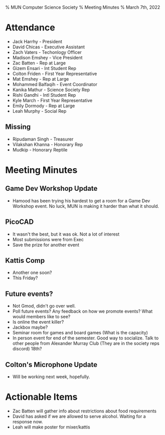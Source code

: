 % MUN Computer Science Society
% Meeting Minutes
% March 7th, 2022

# Attendance

* Jack Harrhy - President
* David Chicas - Executive Assistant
* Zach Vaters - Techonlogy Officer
* Madison Emshey - Vice President
* Zac Batten - Rep at Large
* Gizem Ensari - Int Student Rep
* Colton Friden - First Year Representative
* Mat Emshey - Rep at Large
* Mohammed Balfaqih - Event Coordinator
* Kanika Mathur - Science Society Rep
* Rishi Gandhi - Intl Student Rep
* Kyle March - First Year Representative
* Emily Dormody - Rep at Large
* Leah Murphy - Social Rep

## Missing

* Ripudaman Singh - Treasurer
* Vilakshan Khanna - Honorary Rep
* Mudkip - Honorary Reptile

# Meeting Minutes

## Game Dev Workshop Update

* Hamood has been trying his hardest to get a room for a Game Dev Workshop event. No luck, MUN is making it harder than what it should.

## PicoCAD

* It wasn't the best, but it was ok. Not a lot of interest
* Most submissions were from Exec
* Save the prize for another event

## Kattis Comp

* Another one soon?
* This Friday?

## Future events?

* Not Gmod, didn't go over well.
* Poll future events? Any feedback on how we promote events? What would members like to see?
* Is online the event killer?
* Jackbox maybe?
* Seminar room for games and board games (What is the capacity)
* In person event for end of the semester. Good way to socialize. Talk to other people from Alexander Murray Club (They are in the society reps discord) 18th?

## Colton's Microphone Update

* Will be working next week, hopefully.

# Actionable Items

- Zac Batten will gather info about restrictions about food requirements
- David has asked if we are allowed to serve alcohol. Waiting for a response now.
- Leah will make poster for mixer/kattis
